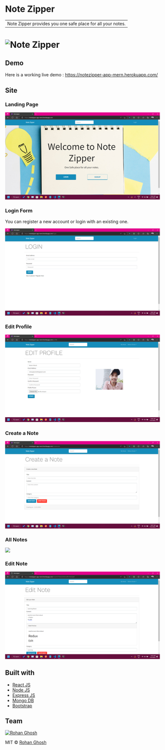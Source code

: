 # Note Zipper

<table>
<tr>
<td>
  Note Zipper provides you one safe place for all your notes.
</td>
</tr>
</table>

# ![Note Zipper](https://github.com/Piyush55dude/notezipper/blob/master/images/landing.png)

## Demo

Here is a working live demo : https://notezipper-app-mern.herokuapp.com/

## Site

### Landing Page

![](https://github.com/rohanghosh02/notezipper-mern-project/blob/main/images/LandingPage.png)

### Login Form

You can register a new account or login with an existing one.

![](https://github.com/rohanghosh02/notezipper-mern-project/blob/main/images/LoginPage.png)

### Edit Profile

![](https://github.com/rohanghosh02/notezipper-mern-project/blob/main/images/ProfilePage.png)

### Create a Note

![](https://github.com/rohanghosh02/notezipper-mern-project/blob/main/images/CreateNote.png)

### All Notes

![](https://github.com/Piyush55dude/notezipper/blob/master/images/allnotes.png)

### Edit Note

![](https://github.com/rohanghosh02/notezipper-mern-project/blob/main/images/EditNote.png)

## Built with

- [React JS](https://reactjs.org/)
- [Node JS](https://nodejs.org/)
- [Express JS](https://expressjs.com/)
- [Mongo DB](https://www.mongodb.com/)
- [Bootstrap](http://getbootstrap.com/)

## Team

[![Rohan Ghosh](https://avatars.githubusercontent.com/u/71579973?s=200&u=55e69a72aa64feec724b34a69844d2920c43fd46&v=4)](https://github.com/rohanghosh02)

MIT © [Rohan Ghosh ](https://github.com/rohanghosh02)
